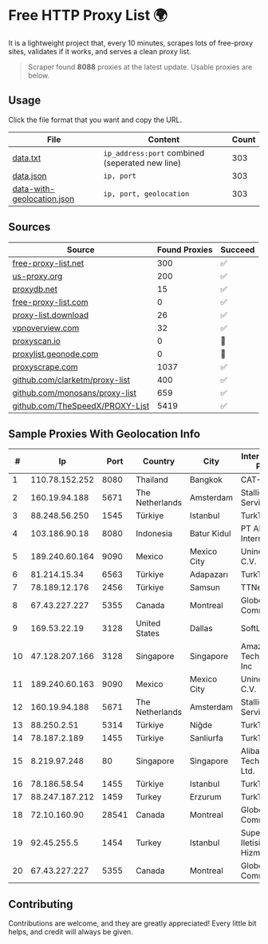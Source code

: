 
# Free HTTP Proxy List 🌍

It is a lightweight project that, every 10 minutes, scrapes lots of free-proxy sites, validates if it works, and serves a clean proxy list.


> Scraper found **8088** proxies at the latest update. Usable proxies are below.

## Usage

Click the file format that you want and copy the URL.


|File|Content|Count|
|----|-------|-----|
|[data.txt](https://raw.githubusercontent.com/themiralay/Proxy-List-World/master/data.txt)|`ip_address:port` combined (seperated new line)|303|
|[data.json](https://raw.githubusercontent.com/themiralay/Proxy-List-World/master/data.json)|`ip, port`|303|
|[data-with-geolocation.json](https://raw.githubusercontent.com/themiralay/Proxy-List-World/master/data-with-geolocation.json)|`ip, port, geolocation`|303|

## Sources

|Source|Found Proxies|Succeed|
|------|-------------|-------|
|[free-proxy-list.net](https://free-proxy-list.net)|300|✅|
|[us-proxy.org](https://www.us-proxy.org)|200|✅|
|[proxydb.net](http://proxydb.net)|15|✅|
|[free-proxy-list.com](https://free-proxy-list.com/?page=&port=&type%5B%5D=http&type%5B%5D=https&up_time=0&search=Search)|0|✅|
|[proxy-list.download](https://www.proxy-list.download/HTTP)|26|✅|
|[vpnoverview.com](https://vpnoverview.com/privacy/anonymous-browsing/free-proxy-servers)|32|✅|
|[proxyscan.io](https://www.proxyscan.io)|0|🚫|
|[proxylist.geonode.com](https://proxylist.geonode.com/api/proxy-list?limit=300&page=1&sort_by=lastChecked&sort_type=desc&protocols=http,https)|0|🚫|
|[proxyscrape.com](https://api.proxyscrape.com/v2/?request=displayproxies&protocol=http&timeout=10000&country=all&ssl=all&anonymity=all)|1037|✅|
|[github.com/clarketm/proxy-list](https://raw.githubusercontent.com/clarketm/proxy-list/master/proxy-list-raw.txt)|400|✅|
|[github.com/monosans/proxy-list](https://raw.githubusercontent.com/monosans/proxy-list/main/proxies/http.txt)|659|✅|
|[github.com/TheSpeedX/PROXY-List](https://raw.githubusercontent.com/TheSpeedX/PROXY-List/master/http.txt)|5419|✅|


## Sample Proxies With Geolocation Info

|#|Ip|Port|Country|City|Internet Service Provider|
|-|--|----|-------|----|-------------------------|
|1|110.78.152.252|8080|Thailand|Bangkok|CAT-BB|
|2|160.19.94.188|5671|The Netherlands|Amsterdam|Stallion Network Services Limited|
|3|88.248.56.250|1545|Türkiye|Istanbul|TurkTelecom|
|4|103.186.90.18|8080|Indonesia|Batur Kidul|PT Akses Data Internusa|
|5|189.240.60.164|9090|Mexico|Mexico City|Uninet S.A. de C.V.|
|6|81.214.15.34|6563|Türkiye|Adapazarı|TurkTelecom|
|7|78.189.12.176|2456|Türkiye|Samsun|TTNet A.S.|
|8|67.43.227.227|5355|Canada|Montreal|GloboTech Communications|
|9|169.53.22.19|3128|United States|Dallas|SoftLayer|
|10|47.128.207.166|3128|Singapore|Singapore|Amazon Technologies Inc|
|11|189.240.60.163|9090|Mexico|Mexico City|Uninet S.A. de C.V.|
|12|160.19.94.188|5671|The Netherlands|Amsterdam|Stallion Network Services Limited|
|13|88.250.2.51|5314|Türkiye|Niğde|TurkTelecom|
|14|78.187.2.189|1455|Türkiye|Sanliurfa|TurkTelecom|
|15|8.219.97.248|80|Singapore|Singapore|Alibaba (US) Technology Co., Ltd.|
|16|78.186.58.54|1455|Türkiye|Istanbul|TurkTelecom|
|17|88.247.187.212|1459|Turkey|Erzurum|TurkTelecom|
|18|72.10.160.90|28541|Canada|Montreal|GloboTech Communications|
|19|92.45.255.5|1454|Turkey|Istanbul|Superonline Iletisim Hizmetleri A.S.|
|20|67.43.227.227|5355|Canada|Montreal|GloboTech Communications|



## Contributing

Contributions are welcome, and they are greatly appreciated! Every
little bit helps, and credit will always be given.


